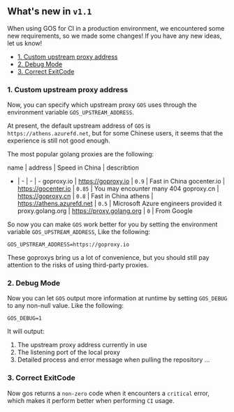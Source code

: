 ## What's new in `v1.1`

When using GOS for CI in a production environment, we encountered some new requirements, so we made some changes!
If you have any new ideas, let us know!

- [1. Custom upstream proxy address](#011-custom-upstream-proxy-address)
- [2. Debug Mode](#012-debug-mode)
- [3. Correct ExitCode](#013-correct-exitcode)

### 1. Custom upstream proxy address

Now, you can specify which upstream proxy `GOS` uses through the environment variable `GOS_UPSTREAM_ADDRESS`.

At present, the default upstream address of `GOS` is `https://athens.azurefd.net`, but for some Chinese users, it seems that the experience is still not good enough.

The most popular golang proxies are the following:

name | address | Speed in China | describtion    
- | - | - | -
goproxy.io | https://goproxy.io | `0.9` | Fast in China
gocenter.io | https://gocenter.io | `0.85` | You may encounter many 404 
goproxy.cn | https://goproxy.cn | `0.8` | Fast in China
athens | https://athens.azurefd.net | `0.5` | Microsoft Azure engineers provided it
proxy.golang.org | https://proxy.golang.org | `0` | From Google

So now you can make `GOS` work better for you by setting the environment variable `GOS_UPSTREAM_ADDRESS`, Like the following:

```
GOS_UPSTREAM_ADDRESS=https://goproxy.io
```

These goproxys bring us a lot of convenience, but you should still pay attention to the risks of using third-party proxies.

### 2. Debug Mode

Now you can let `GOS` output more information at runtime by setting `GOS_DEBUG` to any non-null value.
Like the following:
```
GOS_DEBUG=1
```

It will output:
1. The upstream proxy address currently in use
2. The listening port of the local proxy
3. Detailed process and error message when pulling the repository
...

### 3. Correct ExitCode

Now gos returns a `non-zero` code when it encounters a `critical` error, which makes it perform better when performing `CI` usage.


